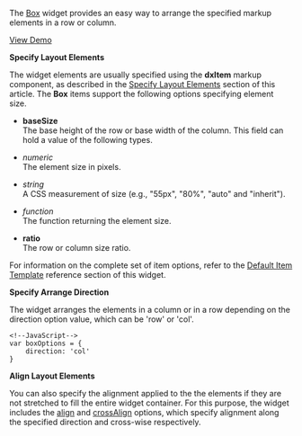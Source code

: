 <article  data-show="Content/Applications/16_1/UIWidgets/dxBox/markup.html,
        Content/Applications/16_1/UIWidgets/dxBox/script.js,
        Content/Applications/16_1/UIWidgets/dxBox/styles.css">
  
The [Box](/api-reference/10%20UI%20Widgets/dxBox '/Documentation/ApiReference/UI_Widgets/dxBox/') widget provides an easy way to arrange the specified markup elements in a row or column.

<a href="http://js.devexpress.com/Demos/WidgetsGallery/#demo/formsandmulti-purposeboxboxbox/" class="button orange small fix-width-155" style="margin-right: 20px;" target="_blank">View Demo</a>

**Specify Layout Elements**

The widget elements are usually specified using the **dxItem** markup component, as described in the [Specify Layout Elements](/concepts/10%20UI%20Widgets/10%20UI%20Widget%20Categories/50%20Layout%20Widgets/0%20Specify%20Layout%20Elements.md '/Documentation/Guide/UI_Widgets/UI_Widget_Categories/Layout_Widgets/#Specify_Layout_Elements') section of this article. The **Box** items support the following options specifying element size.

- **baseSize**  
The base height of the row or base width of the column. This field can hold a value of the following types.

 - *numeric*  
 The element size in pixels.

 - *string*  
 A CSS measurement of size (e.g., "55px", "80%", "auto" and "inherit").

 - *function*  
 The function returning the element size.

- **ratio**  
The row or column size ratio.

    <!--HTML-->
    <div id="boxContainer">
        <div data-options="dxItem: { ratio: 1, baseSize: 20 }">
        </div>
        <div data-options="dxItem: { ratio: 3: baseSize: 0 }">
        </div>
        <div data-options="dxItem: { ratio: 2, baseSize: 30 }">
        </div>
    </div>

For information on the complete set of item options, refer to the [Default Item Template](/api-reference/10%20UI%20Widgets/dxBox/5%20Default%20Item%20Template '/Documentation/ApiReference/UI_Widgets/dxBox/Default_Item_Template/') reference section of this widget.

**Specify Arrange Direction**

The widget arranges the elements in a column or in a row depending on the direction option value, which can be 'row' or 'col'.

    <!--JavaScript-->
    var boxOptions = {
        direction: 'col'
    }

**Align Layout Elements**

You can also specify the alignment applied to the the elements if they are not stretched to fill the entire widget container. For this purpose, the widget includes the [align](/api-reference/10%20UI%20Widgets/dxBox/1%20Configuration/align.md '/Documentation/ApiReference/UI_Widgets/dxBox/Configuration/#align') and [crossAlign](/api-reference/10%20UI%20Widgets/dxBox/1%20Configuration/crossAlign.md '/Documentation/ApiReference/UI_Widgets/dxBox/Configuration/#crossAlign') options, which specify alignment along the specified direction and cross-wise respectively.
</article>